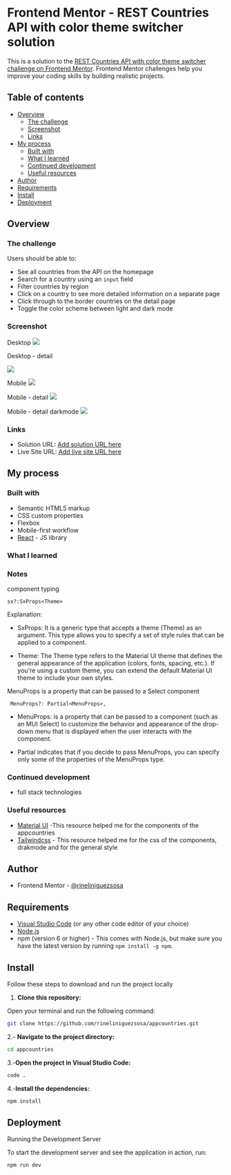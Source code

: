 # Frontend Mentor - REST Countries API with color theme switcher solution

This is a solution to the [REST Countries API with color theme switcher challenge on Frontend Mentor](https://www.frontendmentor.io/solutions/rest-countries-api-with-color-theme-switcher-d1mEtcU-IT). Frontend Mentor challenges help you improve your coding skills by building realistic projects.

## Table of contents

- [Overview](#overview)
  - [The challenge](#the-challenge)
  - [Screenshot](#screenshot)
  - [Links](#links)
- [My process](#my-process)
  - [Built with](#built-with)
  - [What I learned](#what-i-learned)
  - [Continued development](#continued-development)
  - [Useful resources](#useful-resources)
- [Author](#author)
- [Requirements](#requirements)
- [Install](#install)
- [Deployment](#deployment)



## Overview

### The challenge

Users should be able to:

- See all countries from the API on the homepage
- Search for a country using an `input` field
- Filter countries by region
- Click on a country to see more detailed information on a separate page
- Click through to the border countries on the detail page
- Toggle the color scheme between light and dark mode

### Screenshot

Desktop
![](./src/assets/screenshots/desktop-home.png)

Desktop - detail 

![](./src/assets/screenshots/desktop-detail.png)

Mobile
![](./src/assets/screenshots/mobil-home.png)

Mobile - detail
![](./src/assets/screenshots/mobil-detail.png)

Mobile - detail darkmode
![](./src/assets/screenshots/mobile-detaildm.png)

### Links

- Solution URL: [Add solution URL here](https://www.frontendmentor.io/solutions/rest-countries-api-with-color-theme-switcher-d1mEtcU-IT)
- Live Site URL: [Add live site URL here](https://rineliniguezsosa.github.io/)

## My process

### Built with

- Semantic HTML5 markup
- CSS custom properties
- Flexbox
- Mobile-first workflow
- [React](https://reactjs.org/) - JS library


### What I learned
### Notes

component typing

```tsx
sx?:SxProps<Theme>
```
Explanation:

- SxProps: It is a generic type that accepts a theme (Theme) as an argument. This type allows you to specify a set of style rules that can be applied to a component.

- Theme: The Theme type refers to the Material UI theme that defines the general appearance of the application (colors, fonts, spacing, etc.). If you're using a custom theme, you can extend the default Material UI theme to include your own styles.

MenuProps is a property that can be passed to a Select component

```tsx
 MenuProps?: Partial<MenuProps>,
```

- MenuProps: is a property that can be passed to a component (such as an MUI Select) to customize the behavior and appearance of the drop-down menu that is displayed when the user interacts with the component.

- Partial<MenuProps> indicates that if you decide to pass MenuProps, you can specify only some of the properties of the MenuProps type.

### Continued development

- full stack technologies

### Useful resources

- [Material UI](https://mui.com/material-ui/all-components/) -This resource helped me for the components of the appcountries
- [Tailwindcss](https://tailwindcss.com/) - This resource helped me for the css of the components, drakmode and for the general style


## Author

- Frontend Mentor - [@rineliniguezsosa](https://www.frontendmentor.io/profile/rineliniguezsosa)


## Requirements 

- [Visual Studio Code](https://code.visualstudio.com/) (or any other code editor of your choice)
- [Node.js](https://nodejs.org/)
- npm (version 6 or higher) - This comes with Node.js, but make sure you have the latest version by running `npm install -g npm`.

## Install

Follow these steps to download and run the project locally

1. **Clone this repository:**

  Open your terminal and run the following command:

   ```bash
   git clone https://github.com/rineliniguezsosa/appcountries.git
   ```

2.- **Navigate to the project directory:**

```bash
cd appcountries
```

3.-**Open the project in Visual Studio Code:**

```bash
code .
```

4.-**Install the dependencies:**

```bash
npm install
````

## Deployment

Running the Development Server

To start the development server and see the application in action, run:

```bash
npm run dev
```